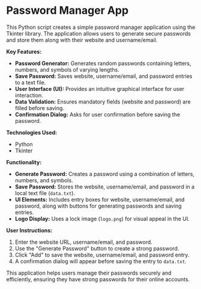 # Password Manager App

This Python script creates a simple password manager application using the Tkinter library. The application allows users to generate secure passwords and store them along with their website and username/email.

**Key Features:**
* **Password Generator:** Generates random passwords containing letters, numbers, and symbols of varying lengths.
* **Save Password:** Saves website, username/email, and password entries to a text file.
* **User Interface (UI):** Provides an intuitive graphical interface for user interaction.
* **Data Validation:** Ensures mandatory fields (website and password) are filled before saving.
* **Confirmation Dialog:** Asks for user confirmation before saving the password.

**Technologies Used:**
* Python
* Tkinter

**Functionality:**
* **Generate Password:** Creates a password using a combination of letters, numbers, and symbols.
* **Save Password:** Stores the website, username/email, and password in a local text file (`data.txt`).
* **UI Elements:** Includes entry boxes for website, username/email, and password, along with buttons for generating passwords and saving entries.
* **Logo Display:** Uses a lock image (`logo.png`) for visual appeal in the UI.

**User Instructions:**
1. Enter the website URL, username/email, and password.
2. Use the "Generate Password" button to create a strong password.
3. Click "Add" to save the website, username/email, and password entry.
4. A confirmation dialog will appear before saving the entry to `data.txt`.

This application helps users manage their passwords securely and efficiently, ensuring they have strong passwords for their online accounts.
